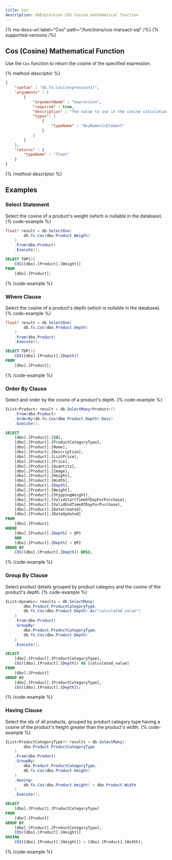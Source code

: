 ```yaml
---
title: Cos
description: dbExpression COS Cosine mathematical function
---
```


{% ms-docs-url label="Cos" path="/functions/cos-transact-sql" /%}
{% supported-versions /%}

## Cos (Cosine) Mathematical Function

Use the `Cos` function to return the cosine of the specified expression.

{% method-descriptor %}
```json
{
    "syntax" : "db.fx.Cos({expression})",
    "arguments" : [
        {
            "argumentName" : "expression",
            "required" : true, 
            "description" : "The value to use in the cosine calculation.",
            "types": [
                { 
                    "typeName" : "AnyNumericElement"
                }
            ]
        }
    ],
	"returns" : {
		"typeName" : "float"
	}
}
```
{% /method-descriptor %}

## Examples
### Select Statement
Select the cosine of a product's weight (which is nullable in the database).
{% code-example %}
```csharp
float? result = db.SelectOne(
        db.fx.Cos(dbo.Product.Weight)
    )
    .From(dbo.Product)
    .Execute();
```
```sql
SELECT TOP(1)
	COS([dbo].[Product].[Weight])
FROM
	[dbo].[Product];
```
{% /code-example %}

### Where Clause
Select the cosine of a product's depth (which is nullable in the database).
{% code-example %}
```csharp
float? result = db.SelectOne(
        db.fx.Cos(dbo.Product.Depth)
    )
    .From(dbo.Product)
    .Execute();
```
```sql
SELECT TOP(1)
	COS([dbo].[Product].[Depth])
FROM
	[dbo].[Product];
```
{% /code-example %}

### Order By Clause
Select and order by the cosine of a product's depth.
{% code-example %}
```csharp
IList<Product> result = db.SelectMany<Product>()
    .From(dbo.Product)
    .OrderBy(db.fx.Cos(dbo.Product.Depth).Desc)
    .Execute();
```
```sql
SELECT
	[dbo].[Product].[Id],
	[dbo].[Product].[ProductCategoryType],
	[dbo].[Product].[Name],
	[dbo].[Product].[Description],
	[dbo].[Product].[ListPrice],
	[dbo].[Product].[Price],
	[dbo].[Product].[Quantity],
	[dbo].[Product].[Image],
	[dbo].[Product].[Height],
	[dbo].[Product].[Width],
	[dbo].[Product].[Depth],
	[dbo].[Product].[Weight],
	[dbo].[Product].[ShippingWeight],
	[dbo].[Product].[ValidStartTimeOfDayForPurchase],
	[dbo].[Product].[ValidEndTimeOfDayForPurchase],
	[dbo].[Product].[DateCreated],
	[dbo].[Product].[DateUpdated]
FROM
	[dbo].[Product]
WHERE
	[dbo].[Product].[Depth] > @P1
	AND
	[dbo].[Product].[Depth] < @P2
ORDER BY
	COS([dbo].[Product].[Depth]) DESC;
```
{% /code-example %}

### Group By Clause
Select product details grouped by product
category and the cosine of the product's depth.
{% code-example %}
```csharp
IList<dynamic> results = db.SelectMany(
        dbo.Product.ProductCategoryType,
        db.fx.Cos(dbo.Product.Depth).As("calculated_value")
    )
    .From(dbo.Product)
    .GroupBy(
        dbo.Product.ProductCategoryType,
        db.fx.Cos(dbo.Product.Depth)
    )
    .Execute();
```
```sql
SELECT
	[dbo].[Product].[ProductCategoryType],
	COS([dbo].[Product].[Depth]) AS [calculated_value]
FROM
	[dbo].[Product]
GROUP BY
	[dbo].[Product].[ProductCategoryType],
	COS([dbo].[Product].[Depth]);
```
{% /code-example %}

### Having Clause
Select the ids of all products, grouped by product
category type having a cosine of the product's height 
greater than the product's width.
{% code-example %}
```csharp
IList<ProductCategoryType?> results = db.SelectMany(
        dbo.Product.ProductCategoryType
    )
    .From(dbo.Product)
    .GroupBy(
        dbo.Product.ProductCategoryType,
        db.fx.Cos(dbo.Product.Height)
    )
    .Having(
        db.fx.Cos(dbo.Product.Height) > dbo.Product.Width
    )
    .Execute();
```
```sql
SELECT
	[dbo].[Product].[ProductCategoryType]
FROM
	[dbo].[Product]
GROUP BY
	[dbo].[Product].[ProductCategoryType],
	COS([dbo].[Product].[Height])
HAVING
	COS([dbo].[Product].[Height]) > [dbo].[Product].[Width];
```
{% /code-example %}
